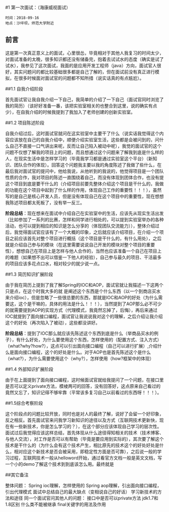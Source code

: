 #1 第一次面试：（海康威视面试）

    时间：2018-09-16 
    地点：沙坪坝，师范大学附近

## 前言

这是第一次真正意义上的面试，心里很怂，毕竟相对于其他人我复习的时间太少，对面试准备的太晚，很多知识都还没有储备完，抱着去试试水的态度（确实是试了试水），我参见了这次面试，我面的是应用开发工程师（java）方向，面试官人很好，其实问题问的都比较基础很多都是自己了解的，但在面试前没有真正进行模拟，在很多时候面对面试官的问题都不知所措（说实话真的有点尴尬）。

##1.1 自我介绍阶段

首先面试官让我自我介绍一下自己，我简单的介绍了一下自己（面试官同时浏览了我的简历）（该好好准备一番，该把实验室相关的也整合到这里，说的确实有点少），在自我介绍的时候我提到了我加入了老师创建的创新实验室。

##1.2 项目陈述阶段

自我介绍过后，这时面试官就问在这实验室中主要干了什么（说实话我觉得这个内容应该放在自己的自我介绍中，顺便介绍实验室生活，这些都是会被问到的，问什么自己不直接一口气讲出来呢，反而让自己陷入被动中呢），我觉的面试官的这个问题不仅想了解我的项目上的问题，而且想通过这个问题来了解我到底是什么样的人，在现实生活中是怎样学习的（毕竟我学习都是通过实验室这个平台）（新知识、团队合作的体现）。回答这个问题我主要以我的角度陈述了我做了些什么，在最后我对面试官的提问中，他给我说，从他听到的我说的，他觉得项目是一个团队性质的合作，我对项目的陈述一直围绕着自己，而没有体现到团体合作，也没有提这个项目到底是要干什么的（介绍项目前要先整体介绍这个项目是干什么的，我做的功能在这个项目中起到了什么样的作用，体现自己工作的重要性！！！），虽然写的是自己是核心开发人员，但是没有体现自己在这个项目中的重要性，现在想想我陈述项目都太死板了，没有举一反三。

**阶段总结**：现在想来在面试中介绍自己在实验室中的生活，应该先从现实生活出发（比如参加了一系列的比赛，怎样和同学进行相处的，可以提到实验室举办的各种活动，也可以提到相应的知识是怎么分享的（体现团队交流能力）），整体介绍过后，我觉得面试官应该有了一个大概的印象，之后就应该介绍项目，在介绍一个项目之前应该首先对整个项目进行概括（这个项目是干什么的，有什么用处），之后就是介绍自己参与的模块（在这里需要说说自己开发的模块对整个项目的重要性），想想自己在项目上是怎样与他人合作的，当然也应该准备一个自己在项目上的难题（如果想不出可以借鉴一下他人的经验），自己参与最久的项目、干活最多的项目应该多花点口水，相对较少的就少说一点。

##1.3 简历知识扩展阶段

由于我在简历上提到了我了解Spring的IOC和AOP，面试官就让我描述一下这两个只是点，在这个时我大多的就
是阐述这个东西是个什么东西（以一个到商店买水来介绍ioc），但是忽略了一些很总要的东西，那就是IOC和AOP的好处（为什么需要这，这个是干嘛的，具体的用法是什么！！！），当然提到了AOP那么必不可少的就需要提到AOP的实现方式（代理模式，我竟然忘掉了，后悔），再后来通过IOC就提到了面向接口编程，面试官让我说说我对这个的理解，之后介绍让我介绍这个的好处（再次陷入了被动），这些都没讲好。

**阶段总结**：提到了IOC那么就应该先陈述这个东西到底是什么（举商品买水的例子），有什么好处，为什么要使用这个东西，怎样使用的（配置方式、注入方式）（what?why?how?），这点可以引出面向接口编程（自己可以进行扩展）,介绍什么是面向接口编程，这个的好处是什么。对于AOP也是首先陈述这个是什么（what?），为什么需要使用这个（why?），怎样使用（how?框架中的体现）

##1.4 外部知识扩展阶段

由于在上面提到了面向接口编程，这时候面试官就给我提问了一个问题，在接口里是否可以定义private方法，模棱两可的回答，没有回答好，这点原来自己看过的竟然又忘了，知识记得不够牢靠（平常该多复习自己以前看过的东西呀！！！）。

##1.5综合考察阶段

这个阶段点的问题比较开放，同时也是对人的最终了解，说好了会留一个好印象，反之相反。首先面试官来问我学习新知识的途径以及方式（互联网技术更新快，现在有一些新技术，你是怎么学习的？），在这个部分应该体现自己学习的层次性。面试过后我觉得应该这样总结，首先体现从什么途径得知相关的技术（技术博客、与他人交流），对工作是否可以有帮助（毕竟是要应用到实际的），其次要了解这个技术是干什么的（为什么会有这个技术产生，相比原先的技术这个的好处好处是什么，相对应这个新技术是否会被采用，即稳定性方面是否可靠），之后说一般的学习过程，互联网技术一般从helloword开始，通过看官方文档一般是英文文档，写一个小的demo了解这个技术到到底该怎么用。最终就是

##其它备注

整体问题：
    Spring ioc理解，怎样使用的
    Spring aop理解，引出面向接口编程，引出代理模式
    面试中总结自己的最大缺点（变相说自己的好话）
    学习新技术的方法和途径
同一个面试官问其他人的问题：
    接口中是否可以private方法 jdk1.7和1.8区别
    什么类不能被继承
    final关键字的用法及作用

